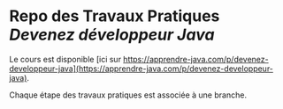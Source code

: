 # Repo des Travaux Pratiques ***Devenez développeur Java***

Le cours est disponible [ici sur https://apprendre-java.com/p/devenez-developpeur-java](https://apprendre-java.com/p/devenez-developpeur-java).

Chaque étape des travaux pratiques est associée à une branche.
